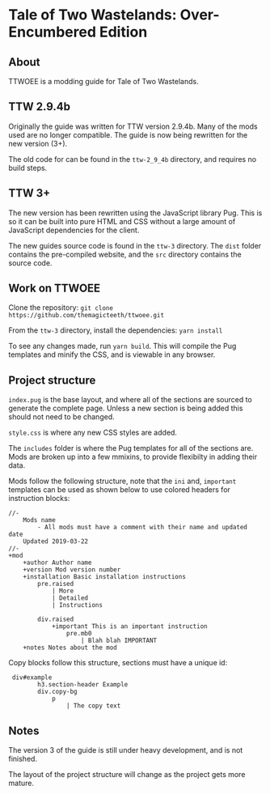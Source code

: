 # Tale of Two Wastelands: Over-Encumbered Edition

## About

TTWOEE is a modding guide for Tale of Two Wastelands.

## TTW 2.9.4b

Originally the guide was written for TTW version 2.9.4b.
Many of the mods used are no longer compatible. The guide
is now being rewritten for the new version (3+).

The old code for can be found in the `ttw-2_9_4b` directory,
and requires no build steps.

## TTW 3+

The new version has been rewritten using the JavaScript library
Pug. This is so it can be built into pure HTML and CSS without
a large amount of JavaScript dependencies for the client.

The new guides source code is found in the `ttw-3` directory. The `dist`
folder contains the pre-compiled website, and the `src` directory contains
the source code.

## Work on TTWOEE

Clone the repository: `git clone https://github.com/themagicteeth/ttwoee.git`

From the `ttw-3` directory, install the dependencies: `yarn install`

To see any changes made, run `yarn build`. This will compile the Pug templates
and minify the CSS, and is viewable in any browser.

## Project structure

`index.pug` is the base layout, and where all of the sections are sourced to generate the complete page. Unless a new section is being added this should not need to be changed.

`style.css` is where any new CSS styles are added.

The `includes` folder is where the Pug templates for all of the sections are. Mods are broken up into a few mmixins, to provide flexibilty in adding their data.

Mods follow the following structure, note that the `ini` and, `important` templates can be used as shown below to use colored headers for instruction blocks:

```pug
//-
    Mods name
        - All mods must have a comment with their name and updated date
    Updated 2019-03-22
//-
+mod
    +author Author name
    +version Mod version number
    +installation Basic installation instructions
        pre.raised
            | More
            | Detailed
            | Instructions

        div.raised
            +important This is an important instruction
                pre.mb0
                    | Blah blah IMPORTANT
    +notes Notes about the mod
```

Copy blocks follow this structure, sections must have a unique id:

```pug
 div#example
        h3.section-header Example
        div.copy-bg
            p
                | The copy text

```

## Notes

The version 3 of the guide is still under heavy development, and is not finished.

The layout of the project structure will change as the project gets more mature.
